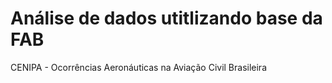 # Análise de dados utitlizando base da FAB
CENIPA - Ocorrências Aeronáuticas na Aviação Civil Brasileira 
